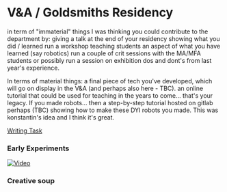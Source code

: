 

# V&A / Goldsmiths Residency

in term of "immaterial" things I was thinking you could contribute to the department by:
giving a talk at the end of your residency showing what you did / learned
run a workshop teaching students an aspect of what you have learned (say robotics)
run a couple of crit sessions with the MA/MFA students or possibly run a session on exhibition dos and dont's from last year's experience.

In terms of material things:
a final piece of tech you've developed, which will go on display in the V&A (and perhaps also here - TBC).
an online tutorial that could be used for teaching in the years to come... that's your legacy. If you made robots...  then a step-by-step tutorial hosted on gitlab perhaps (TBC) showing how to make these DYI robots you made. This was konstantin's idea and I think it's great.



[Writing Task](V&AResidency/writingTask.md)


### Early Experiments

[![Video](http://img.youtube.com/vi/E1WnEYtShpk/0.jpg)](http://www.youtube.com/watch?v=E1WnEYtShpk)



### Creative soup
